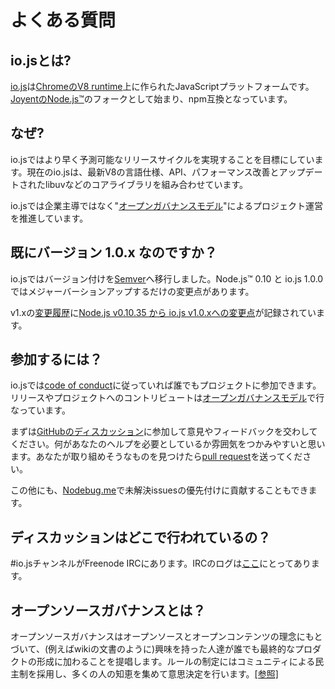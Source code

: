 <!-- 
# FAQ 
-->

# よくある質問

<!-- 
## What is io.js? 
-->

## io.jsとは?

<!-- 
[io.js](https://github.com/iojs/io.js) is a JavaScript platform built on [Chrome's V8 runtime](http://code.google.com/p/v8/). This project began as a fork of [Joyent's Node.js™](https://nodejs.org/) and is compatible with the [npm](https://www.npmjs.com/) ecosystem. 
-->

[io.js](https://github.com/iojs/io.js)は[ChromeのV8 runtime](http://code.google.com/p/v8/)上に作られたJavaScriptプラットフォームです。[JoyentのNode.js™](https://nodejs.org/)のフォークとして始まり、npm互換となっています。

<!-- 
## Why? 
-->

## なぜ?

<!-- 
io.js aims to provide faster and predictable release cycles. It currently merges in the latest language, API and performance improvements to V8 while also updating libuv and other base libraries. 
-->

io.jsではより早く予測可能なリリースサイクルを実現することを目標にしています。現在のio.jsは、最新V8の言語仕様、API、パフォーマンス改善とアップデートされたlibuvなどのコアライブラリを組み合わせています。

<!-- 
This project aims to continue development of io.js under an "[open governance model](https://github.com/iojs/io.js/blob/v1.x/GOVERNANCE.md#readme)" as opposed to corporate stewardship. 
-->

io.jsでは企業主導ではなく"[オープンガバナンスモデル](https://github.com/iojs/io.js/blob/v1.x/GOVERNANCE.md#readme)"によるプロジェクト運営を推進しています。

<!-- 
## Version 1.0.x? 
-->

## 既にバージョン 1.0.x なのですか？

<!-- 
io.js has moved to [Semver](http://semver.org/) and the changes between Node.js™ 0.10 and io.js 1.0.0 were significant enough to warrant a major version increment. 
-->

io.jsではバージョン付けを[Semver](http://semver.org/)へ移行しました。Node.js™ 0.10 と io.js 1.0.0 ではメジャーバーションアップするだけの変更点があります。

<!-- 
Our [CHANGELOG](https://github.com/iojs/io.js/blob/v1.x/CHANGELOG.md) for v1.x provides a [summary of changes from Node.js v0.10.35 to io.js v1.0.x](https://github.com/iojs/io.js/blob/v1.x/CHANGELOG.md#summary-of-changes-from-nodejs-v01035-to-iojs-v100). 
-->

v1.xの[変更履歴](https://github.com/iojs/io.js/blob/v1.x/CHANGELOG.md)に[Node.js v0.10.35 から io.js v1.0.xへの変更点](https://github.com/iojs/io.js/blob/v1.x/CHANGELOG.md#summary-of-changes-from-nodejs-v01035-to-iojs-v100)が記録されています。

<!-- 
## How can I contribute? 
-->

## 参加するには？

<!-- 
Everyone can help. io.js adheres to a [code of conduct](https://github.com/iojs/io.js/blob/v1.x/CONTRIBUTING.md#code-of-conduct), and contributions, releases, and contributorship are under an [open governance](https://github.com/iojs/io.js/blob/v1.x/GOVERNANCE.md#readme) model. 
-->

io.jsでは[code of conduct](https://github.com/iojs/io.js/blob/v1.x/CONTRIBUTING.md#code-of-conduct)に従っていれば誰でもプロジェクトに参加できます。リリースやプロジェクトへのコントリビュートは[オープンガバナンスモデル](https://github.com/iojs/io.js/blob/v1.x/GOVERNANCE.md#readme)で行なっています。

<!-- 
To get started, there are open [ discussions on GitHub](https://github.com/iojs/io.js/issues), and we'd love to hear your feedback.
Becoming involved in discussions is a good way to get a feel of where you can help out further. If there is
something there you feel you can tackle, please [make a pull request](https://github.com/iojs/io.js/blob/v1.x/CONTRIBUTING.md#code-contributions). 
-->

まずは[GitHubのディスカッション](https://github.com/iojs/io.js/issues)に参加して意見やフィードバックを交わしてください。何があなたのヘルプを必要としているか雰囲気をつかみやすいと思います。あなたが取り組めそうなものを見つけたら[pull request](https://github.com/iojs/io.js/blob/v1.x/CONTRIBUTING.md#code-contributions)を送ってください。

<!-- 
In addition, using [Nodebug.me](http://nodebug.me/) is a good way to help Triage the issues in the backlog. 
-->

この他にも、[Nodebug.me](http://nodebug.me/)で未解決issuesの優先付けに貢献することもできます。

<!-- 
## Where do discussions take place? 
-->

## ディスカッションはどこで行われているの？

<!-- 
There is an #io.js channel on Freenode IRC. We keep logs of the channel [here](http://logs.libuv.org/io.js/latest). 
-->

\#io.jsチャンネルがFreenode IRCにあります。IRCのログは[ここ](http://logs.libuv.org/io.js/latest)にとってあります。

<!-- 
## What is open source governance? 
-->

## オープンソースガバナンスとは？

<!-- 
Open source governance advocates the application of the philosophies of the open source and open content movements in order to enable any interested party to add to the creation of the end product, as with a wiki document. Legislation is democratically opened to the general citizenry, employing their collective wisdom to benefit the decision-making process and improve democracy. [[source]](https://en.wikipedia.org/wiki/Open-source_governance) 
-->

オープンソースガバナンスはオープンソースとオープンコンテンツの理念にもとづいて、(例えばwikiの文書のように)興味を持った人達が誰でも最終的なプロダクトの形成に加わることを提唱します。ルールの制定にはコミュニティによる民主制を採用し、多くの人の知恵を集めて意思決定を行います。[[参照]](https://en.wikipedia.org/wiki/Open-source_governance)

